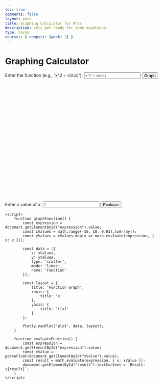```yaml
---
toc: true
comments: false
layout: post
title: Graphing Calculator for Pros
description: Lets get ready for some equations!
type: hacks
courses: { compsci: {week: 2} }
---
```


<html>
<head>
    <title>Graphing Calculator</title>
    <script src="https://cdnjs.cloudflare.com/ajax/libs/mathjs/11.1.0/math.js"></script>
    <script src="https://cdn.plot.ly/plotly-latest.min.js"></script>
</head>
<body>
    <h1>Graphing Calculator</h1>
    <div>
        <label for="expression">Enter the function (e.g., 'x^2 + sin(x)'):</label>
        <input type="text" id="expression" placeholder="x^2 + sin(x)">
        <button onclick="graphFunction()">Graph</button>
    </div>
    <div id="plot" style="width: 600px; height: 400px;"></div>
    <div>
        <label for="xValue">Enter a value of x:</label>
        <input type="text" id="xValue" placeholder="2">
        <button onclick="evaluateFunction()">Evaluate</button>
        <span id="result"></span>
    </div>

    <script>
        function graphFunction() {
            const expression = document.getElementById("expression").value;
            const xValues = math.range(-10, 10, 0.01).toArray();
            const yValues = xValues.map(x => math.evaluate(expression, { x: x }));

            const data = [{
                x: xValues,
                y: yValues,
                type: 'scatter',
                mode: 'lines',
                name: 'Function'
            }];

            const layout = {
                title: 'Function Graph',
                xaxis: {
                    title: 'x'
                },
                yaxis: {
                    title: 'f(x)'
                }
            };

            Plotly.newPlot('plot', data, layout);
        }

        function evaluateFunction() {
            const expression = document.getElementById("expression").value;
            const xValue = parseFloat(document.getElementById("xValue").value);
            const result = math.evaluate(expression, { x: xValue });
            document.getElementById("result").textContent = `Result: ${result}`;
        }
    </script>
</body>
</html>

